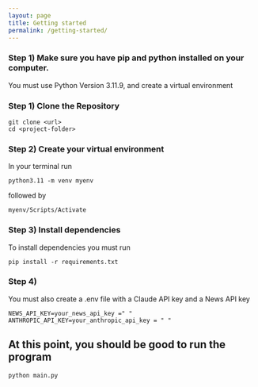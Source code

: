 ```yaml
---
layout: page
title: Getting started
permalink: /getting-started/
---
```


### Step 1) Make sure you have pip and python installed on your computer.

You must use Python Version 3.11.9, and create a virtual environment

### Step 1) Clone the Repository

```
git clone <url>
cd <project-folder>
``` 
### Step 2) Create your virtual environment

In your terminal run
```
python3.11 -m venv myenv
```

followed by
```
myenv/Scripts/Activate
```

### Step 3) Install dependencies

To install dependencies you must run 
```
pip install -r requirements.txt
```

### Step 4)

You must also create a .env file with a Claude API key and a News API key

```
NEWS_API_KEY=your_news_api_key =" "
ANTHROPIC_API_KEY=your_anthropic_api_key = " "
```

## At this point, you should be good to run the program 
```
python main.py
```

